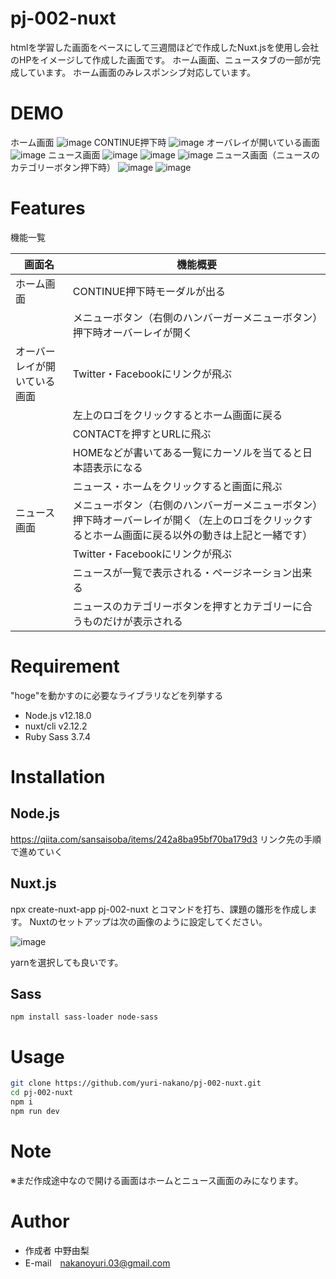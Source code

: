 # pj-002-nuxt
htmlを学習した画面をベースにして三週間ほどで作成したNuxt.jsを使用し会社のHPをイメージして作成した画面です。
ホーム画面、ニュースタブの一部が完成しています。
ホーム画面のみレスポンシブ対応しています。


# DEMO
 ホーム画面
![image](https://user-images.githubusercontent.com/64944011/99475039-0a9d2680-2991-11eb-9e36-1958954bc703.png)
CONTINUE押下時
![image](https://user-images.githubusercontent.com/64944011/101171119-af528000-3682-11eb-9626-760526c09e96.png)
オーバレイが開いている画面
![image](https://user-images.githubusercontent.com/64944011/101170905-70bcc580-3682-11eb-8696-adb4d0aaf672.png)
ニュース画面
![image](https://user-images.githubusercontent.com/64944011/101171153-bb3e4200-3682-11eb-9795-ca3a378d1a7d.png)
![image](https://user-images.githubusercontent.com/64944011/101171166-c002f600-3682-11eb-9019-364c62bfb596.png)
![image](https://user-images.githubusercontent.com/64944011/101171175-c2655000-3682-11eb-97ef-32ec3390dbe1.png)
ニュース画面（ニュースのカテゴリーボタン押下時）
![image](https://user-images.githubusercontent.com/64944011/101171320-ed4fa400-3682-11eb-9876-1b97d778ec4d.png)
![image](https://user-images.githubusercontent.com/64944011/101171331-f04a9480-3682-11eb-8a75-121be06d5b60.png)


 
# Features
 機能一覧
 
 | 画面名 | 機能概要 |
 | ------------- | ------------- |
 | ホーム画面  |  CONTINUE押下時モーダルが出る |
 |   |  メニューボタン（右側のハンバーガーメニューボタン）押下時オーバーレイが開く |
 | オーバーレイが開いている画面  |  Twitter・Facebookにリンクが飛ぶ |
 |   |  左上のロゴをクリックするとホーム画面に戻る |
 |   |  CONTACTを押すとURLに飛ぶ |
 |   |  HOMEなどが書いてある一覧にカーソルを当てると日本語表示になる |
 |   |  ニュース・ホームをクリックすると画面に飛ぶ |
 | ニュース画面  | メニューボタン（右側のハンバーガーメニューボタン）押下時オーバーレイが開く（左上のロゴをクリックするとホーム画面に戻る以外の動きは上記と一緒です）  |
 |   | Twitter・Facebookにリンクが飛ぶ |
 |   | ニュースが一覧で表示される・ページネーション出来る |
 |   | ニュースのカテゴリーボタンを押すとカテゴリーに合うものだけが表示される |
 
 
# Requirement
 
"hoge"を動かすのに必要なライブラリなどを列挙する
 
* Node.js v12.18.0
* nuxt/cli v2.12.2
* Ruby Sass 3.7.4
 
# Installation

## Node.js
https://qiita.com/sansaisoba/items/242a8ba95bf70ba179d3
リンク先の手順で進めていく
 
## Nuxt.js
npx create-nuxt-app pj-002-nuxt とコマンドを打ち、課題の雛形を作成します。
Nuxtのセットアップは次の画像のように設定してください。

![image](https://user-images.githubusercontent.com/64944011/101172656-cbefb780-3684-11eb-81bf-7f7559c1128b.png)

yarnを選択しても良いです。
 

## Sass
`npm install sass-loader node-sass`
# Usage
 
```bash
git clone https://github.com/yuri-nakano/pj-002-nuxt.git
cd pj-002-nuxt
npm i
npm run dev
```
 
# Note
 
※まだ作成途中なので開ける画面はホームとニュース画面のみになります。

 
# Author
 
* 作成者 中野由梨
* E-mail　nakanoyuri.03@gmail.com
 
